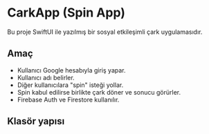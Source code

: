 # CarkApp (Spin App)

Bu proje SwiftUI ile yazılmış bir sosyal etkileşimli çark uygulamasıdır.

## Amaç
- Kullanıcı Google hesabıyla giriş yapar.
- Kullanıcı adı belirler.
- Diğer kullanıcılara "spin" isteği yollar.
- Spin kabul edilirse birlikte çark döner ve sonucu görürler.
- Firebase Auth ve Firestore kullanılır.

## Klasör yapısı
